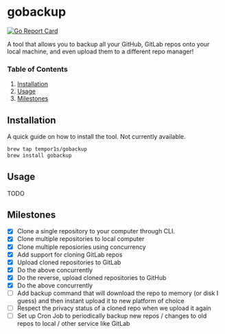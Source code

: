 # gobackup

[![Go Report Card](https://goreportcard.com/badge/github.com/tempor1s/gobackup)](https://goreportcard.com/report/github.com/tempor1s/gobackup)

A tool that allows you to backup all your GitHub, GitLab repos onto your local machine, and even upload them to a different repo manager!

### Table of Contents

1. [Installation]("#installation")
2. [Usage]("#usage")
3. [Milestones]("#milestones")

## Installation

A quick guide on how to install the tool. Not currently available.

```bash
brew tap tempor1s/gobackup
brew install gobackup
```

## Usage

TODO

## Milestones

- [x] Clone a single repository to your computer through CLI.
- [x] Clone multiple repositories to local computer
- [x] Clone multiple reposiories using concurrency
- [x] Add support for cloning GitLab repos
- [x] Upload cloned repositories to GitLab 
- [x] Do the above concurrently
- [x] Do the reverse, upload cloned repositories to GitHub
- [x] Do the above concurrently
- [ ] Add backup command that will download the repo to memory (or disk I guess) and then instant upload it to new platform of choice
- [ ] Respect the privacy status of a cloned repo when we upload it again
- [ ] Set up Cron Job to periodically backup new repos / changes to old repos to local / other service like GitLab
